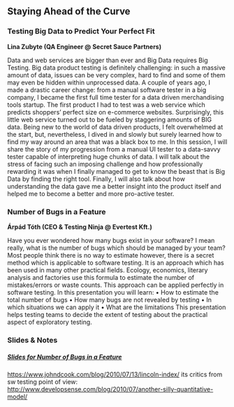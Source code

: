 ## Staying Ahead of the Curve

### Testing Big Data to Predict Your Perfect Fit
__Lina Zubyte (QA Engineer @ Secret Sauce Partners)__

Data and web services are bigger than ever and Big Data requires Big Testing. Big data product testing is definitely challenging: in such a massive amount of data, issues can be very complex, hard to find and some of them may even be hidden within unprocessed data.
A couple of years ago, I made a drastic career change: from a manual software tester in a big company, I became the first full time tester for a data driven merchandising tools startup. The first product I had to test was a web service which predicts shoppers’ perfect size on e-commerce websites. Surprisingly, this little web service turned out to be fueled by staggering amounts of BIG data. Being new to the world of data driven products, I felt overwhelmed at the start, but, nevertheless, I dived in and slowly but surely learned how to find my way around an area that was a black box to me.
In this session, I will share the story of my progression from a manual UI tester to a data-savvy tester capable of interpreting huge chunks of data. I will talk about the stress of facing such an imposing challenge and how professionally rewarding it was when I finally managed to get to know the beast that is Big Data by finding the right tool. Finally, I will also talk about how understanding the data gave me a better insight into the product itself and helped me to become a better and more pro-active tester.

### Number of Bugs in a Feature
__Árpád Tóth (CEO & Testing Ninja @ Evertest Kft.)__

Have you ever wondered how many bugs exist in your software? I mean really, what is the number of bugs which should be managed by your team? Most people think there is no way to estimate however, there is a secret method which is applicable to software testing.
It is an approach which has been used in many other practical fields. Ecology, economics, literary analysis and factories use this formula to estimate the number of mistakes/errors or waste counts. This approach can be applied perfectly in software testing.
In this presentation you will learn:
• How to estimate the total number of bugs
• How many bugs are not revealed by testing
• In which situations we can apply it
• What are the limitations
This presentation helps testing teams to decide the extent of testing about the practical aspect of exploratory testing.

### Slides & Notes
##### [Slides for Number of Bugs in a Feature](/docs/HowManyBugsDoIHave.pdf)
https://www.johndcook.com/blog/2010/07/13/lincoln-index/
its critics from sw testing point of view: http://www.developsense.com/blog/2010/07/another-silly-quantitative-model/
